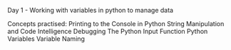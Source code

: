 Day 1 - Working with variables in python to manage data


Concepts practised:
Printing to the Console in Python
String Manipulation and Code Intelligence
Debugging
The Python Input Function
Python Variables
Variable Naming
